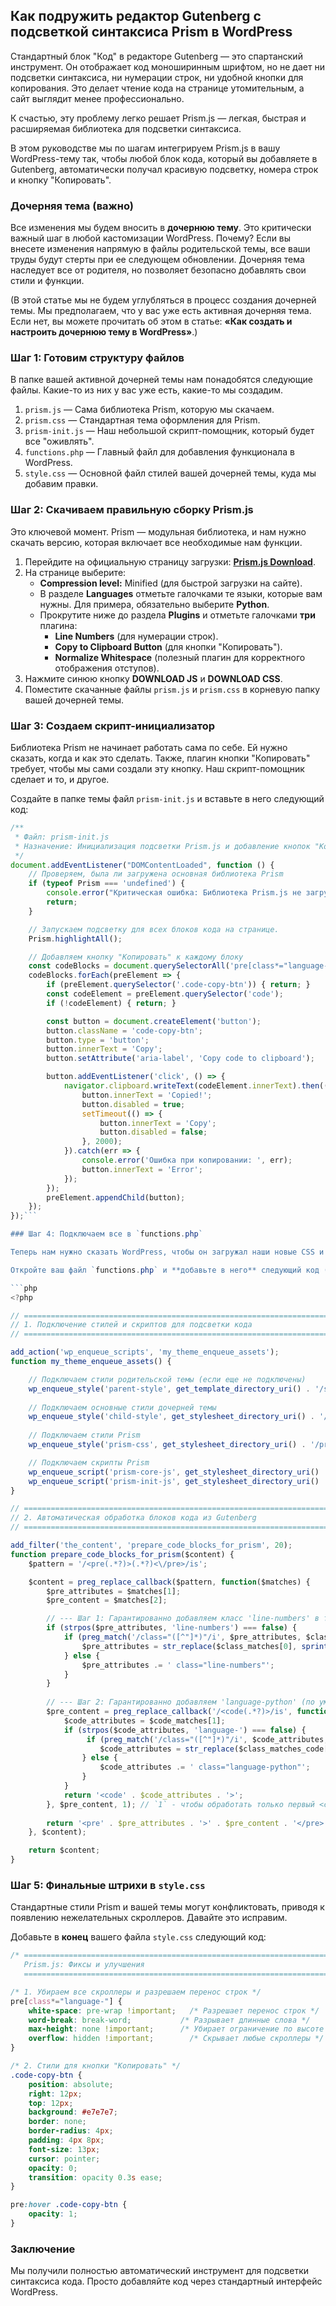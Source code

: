 ## Как подружить редактор Gutenberg с подсветкой синтаксиса Prism в WordPress

Стандартный блок "Код" в редакторе Gutenberg — это спартанский инструмент. Он отображает код моноширинным шрифтом, но не дает ни подсветки синтаксиса, ни нумерации строк, ни удобной кнопки для копирования. Это делает чтение кода на странице утомительным, а сайт выглядит менее профессионально.

К счастью, эту проблему легко решает Prism.js — легкая, быстрая и расширяемая библиотека для подсветки синтаксиса.

В этом руководстве мы по шагам интегрируем Prism.js в вашу WordPress-тему так, чтобы любой блок кода, который вы добавляете в Gutenberg, автоматически получал красивую подсветку, номера строк и кнопку "Копировать".

### Дочерняя тема (важно)

Все изменения мы будем вносить в **дочернюю тему**. Это критически важный шаг в любой кастомизации WordPress. Почему? Если вы внесете изменения напрямую в файлы родительской темы, все ваши труды будут стерты при ее следующем обновлении. Дочерняя тема наследует все от родителя, но позволяет безопасно добавлять свои стили и функции.

(В этой статье мы не будем углубляться в процесс создания дочерней темы. Мы предполагаем, что у вас уже есть активная дочерняя тема. Если нет, вы можете прочитать об этом в статье: **«Как создать и настроить дочернюю тему в WordPress»**.)

### Шаг 1: Готовим структуру файлов

В папке вашей активной дочерней темы нам понадобятся следующие файлы. Какие-то из них у вас уже есть, какие-то мы создадим.

1.  `prism.js` — Сама библиотека Prism, которую мы скачаем.
2.  `prism.css` — Стандартная тема оформления для Prism.
3.  `prism-init.js` — Наш небольшой скрипт-помощник, который будет все "оживлять".
4.  `functions.php` — Главный файл для добавления функционала в WordPress.
5.  `style.css` — Основной файл стилей вашей дочерней темы, куда мы добавим правки.

### Шаг 2: Скачиваем правильную сборку Prism.js

Это ключевой момент. Prism — модульная библиотека, и нам нужно скачать версию, которая включает все необходимые нам функции.

1.  Перейдите на официальную страницу загрузки: [**Prism.js Download**](https://prismjs.com/download.html).
2.  На странице выберите:
    *   **Compression level:** Minified (для быстрой загрузки на сайте).
    *   В разделе **Languages** отметьте галочками те языки, которые вам нужны. Для примера, обязательно выберите **Python**.
    *   Прокрутите ниже до раздела **Plugins** и отметьте галочками **три** плагина:
        *   **Line Numbers** (для нумерации строк).
        *   **Copy to Clipboard Button** (для кнопки "Копировать").
        *   **Normalize Whitespace** (полезный плагин для корректного отображения отступов).
3.  Нажмите синюю кнопку **DOWNLOAD JS** и **DOWNLOAD CSS**.
4.  Поместите скачанные файлы `prism.js` и `prism.css` в корневую папку вашей дочерней темы.

### Шаг 3: Создаем скрипт-инициализатор

Библиотека Prism не начинает работать сама по себе. Ей нужно сказать, когда и как это сделать. Также, плагин кнопки "Копировать" требует, чтобы мы сами создали эту кнопку. Наш скрипт-помощник сделает и то, и другое.

Создайте в папке темы файл `prism-init.js` и вставьте в него следующий код:

```javascript
/**
 * Файл: prism-init.js
 * Назначение: Инициализация подсветки Prism.js и добавление кнопок "Копировать".
 */
document.addEventListener("DOMContentLoaded", function () {
    // Проверяем, была ли загружена основная библиотека Prism
    if (typeof Prism === 'undefined') {
        console.error("Критическая ошибка: Библиотека Prism.js не загружена.");
        return;
    }

    // Запускаем подсветку для всех блоков кода на странице.
    Prism.highlightAll();

    // Добавляем кнопку "Копировать" к каждому блоку
    const codeBlocks = document.querySelectorAll('pre[class*="language-"]');
    codeBlocks.forEach(preElement => {
        if (preElement.querySelector('.code-copy-btn')) { return; }
        const codeElement = preElement.querySelector('code');
        if (!codeElement) { return; }

        const button = document.createElement('button');
        button.className = 'code-copy-btn';
        button.type = 'button';
        button.innerText = 'Copy';
        button.setAttribute('aria-label', 'Copy code to clipboard');

        button.addEventListener('click', () => {
            navigator.clipboard.writeText(codeElement.innerText).then(() => {
                button.innerText = 'Copied!';
                button.disabled = true;
                setTimeout(() => {
                    button.innerText = 'Copy';
                    button.disabled = false;
                }, 2000);
            }).catch(err => {
                console.error('Ошибка при копировании: ', err);
                button.innerText = 'Error';
            });
        });
        preElement.appendChild(button);
    });
});```

### Шаг 4: Подключаем все в `functions.php`

Теперь нам нужно сказать WordPress, чтобы он загружал наши новые CSS и JS файлы. А также — добавить "магию", которая будет автоматически подготавливать блоки кода из Gutenberg для обработки Prism.

Откройте ваш файл `functions.php` и **добавьте в него** следующий код (или замените существующие блоки, если они есть):

```php
<?php

// ========================================================================
// 1. Подключение стилей и скриптов для подсветки кода
// ========================================================================

add_action('wp_enqueue_scripts', 'my_theme_enqueue_assets');
function my_theme_enqueue_assets() {

    // Подключаем стили родительской темы (если еще не подключены)
    wp_enqueue_style('parent-style', get_template_directory_uri() . '/style.css');
    
    // Подключаем основные стили дочерней темы
    wp_enqueue_style('child-style', get_stylesheet_directory_uri() . '/style.css', array('parent-style'), wp_get_theme()->get('Version'));
    
    // Подключаем стили Prism
    wp_enqueue_style('prism-css', get_stylesheet_directory_uri() . '/prism.css', array('child-style'));

    // Подключаем скрипты Prism
    wp_enqueue_script('prism-core-js', get_stylesheet_directory_uri() . '/prism.js', array(), null, true);
    wp_enqueue_script('prism-init-js', get_stylesheet_directory_uri() . '/prism-init.js', array('prism-core-js'), null, true);
}

// ========================================================================
// 2. Автоматическая обработка блоков кода из Gutenberg
// ========================================================================

add_filter('the_content', 'prepare_code_blocks_for_prism', 20);
function prepare_code_blocks_for_prism($content) {
    $pattern = '/<pre(.*?)>(.*?)<\/pre>/is';

    $content = preg_replace_callback($pattern, function($matches) {
        $pre_attributes = $matches[1];
        $pre_content = $matches[2];

        // --- Шаг 1: Гарантированно добавляем класс 'line-numbers' в тег <pre> ---
        if (strpos($pre_attributes, 'line-numbers') === false) {
            if (preg_match('/class="([^"]*)"/i', $pre_attributes, $class_matches)) {
                $pre_attributes = str_replace($class_matches[0], sprintf('class="%s line-numbers"', $class_matches[1]), $pre_attributes);
            } else {
                $pre_attributes .= ' class="line-numbers"';
            }
        }
        
        // --- Шаг 2: Гарантированно добавляем 'language-python' (по умолчанию) в тег <code> ---
        $pre_content = preg_replace_callback('/<code(.*?)>/is', function($code_matches) {
            $code_attributes = $code_matches[1];
            if (strpos($code_attributes, 'language-') === false) {
                 if (preg_match('/class="([^"]*)"/i', $code_attributes, $class_matches_code)) {
                    $code_attributes = str_replace($class_matches_code[0], sprintf('class="%s language-python"', $class_matches_code[1]), $code_attributes);
                } else {
                    $code_attributes .= ' class="language-python"';
                }
            }
            return '<code' . $code_attributes . '>';
        }, $pre_content, 1); // `1` - чтобы обработать только первый <code> внутри <pre>
        
        return '<pre' . $pre_attributes . '>' . $pre_content . '</pre>';
    }, $content);

    return $content;
}
```

### Шаг 5: Финальные штрихи в `style.css`

Стандартные стили Prism и вашей темы могут конфликтовать, приводя к появлению нежелательных скроллеров. Давайте это исправим.

Добавьте в **конец** вашего файла `style.css` следующий код:

```css
/* ========================================================================
   Prism.js: Фиксы и улучшения
   ========================================================================= */

/* 1. Убираем все скроллеры и разрешаем перенос строк */
pre[class*="language-"] {
    white-space: pre-wrap !important;   /* Разрешает перенос строк */
    word-break: break-word;           /* Разрывает длинные слова */
    max-height: none !important;      /* Убирает ограничение по высоте от родительской темы */
    overflow: hidden !important;        /* Скрывает любые скроллеры */
}

/* 2. Стили для кнопки "Копировать" */
.code-copy-btn {
    position: absolute;
    right: 12px;
    top: 12px;
    background: #e7e7e7;
    border: none;
    border-radius: 4px;
    padding: 4px 8px;
    font-size: 13px;
    cursor: pointer;
    opacity: 0;
    transition: opacity 0.3s ease;
}

pre:hover .code-copy-btn {
    opacity: 1;
}
```

### Заключение

Мы получили полностью автоматический инструмент для подсветки синтаксиса кода. Просто добавляйте код через стандартный интерфейс WordPress.